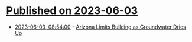 # [Published on 2023-06-03](index.md)

* [2023-06-03, 08:54:00](https://soylentnews.org/article.pl?sid=23/06/02/1441256&from=rss) - [Arizona Limits Building as Groundwater Dries Up](https://soylentnews.org/article.pl?sid=23/06/02/1441256&from=rss)
